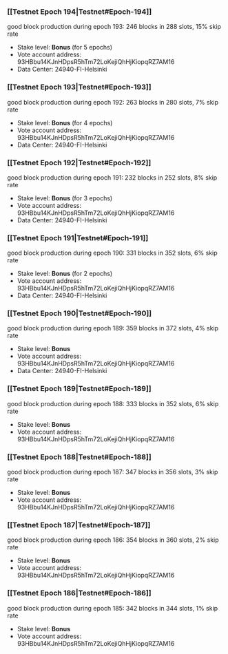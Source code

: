 ### [[Testnet Epoch 194|Testnet#Epoch-194]]
good block production during epoch 193: 246 blocks in 288 slots, 15% skip rate
* Stake level: **Bonus** (for 5 epochs)
* Vote account address: 93HBbu14KJnHDpsR5hTm72LoKejiQhHjKiopqRZ7AM16
* Data Center: 24940-FI-Helsinki
### [[Testnet Epoch 193|Testnet#Epoch-193]]
good block production during epoch 192: 263 blocks in 280 slots, 7% skip rate
* Stake level: **Bonus** (for 4 epochs)
* Vote account address: 93HBbu14KJnHDpsR5hTm72LoKejiQhHjKiopqRZ7AM16
* Data Center: 24940-FI-Helsinki
### [[Testnet Epoch 192|Testnet#Epoch-192]]
good block production during epoch 191: 232 blocks in 252 slots, 8% skip rate
* Stake level: **Bonus** (for 3 epochs)
* Vote account address: 93HBbu14KJnHDpsR5hTm72LoKejiQhHjKiopqRZ7AM16
* Data Center: 24940-FI-Helsinki
### [[Testnet Epoch 191|Testnet#Epoch-191]]
good block production during epoch 190: 331 blocks in 352 slots, 6% skip rate
* Stake level: **Bonus** (for 2 epochs)
* Vote account address: 93HBbu14KJnHDpsR5hTm72LoKejiQhHjKiopqRZ7AM16
* Data Center: 24940-FI-Helsinki
### [[Testnet Epoch 190|Testnet#Epoch-190]]
good block production during epoch 189: 359 blocks in 372 slots, 4% skip rate
* Stake level: **Bonus**
* Vote account address: 93HBbu14KJnHDpsR5hTm72LoKejiQhHjKiopqRZ7AM16
* Data Center: 24940-FI-Helsinki
### [[Testnet Epoch 189|Testnet#Epoch-189]]
good block production during epoch 188: 333 blocks in 352 slots, 6% skip rate
* Stake level: **Bonus**
* Vote account address: 93HBbu14KJnHDpsR5hTm72LoKejiQhHjKiopqRZ7AM16
### [[Testnet Epoch 188|Testnet#Epoch-188]]
good block production during epoch 187: 347 blocks in 356 slots, 3% skip rate
* Stake level: **Bonus**
* Vote account address: 93HBbu14KJnHDpsR5hTm72LoKejiQhHjKiopqRZ7AM16
### [[Testnet Epoch 187|Testnet#Epoch-187]]
good block production during epoch 186: 354 blocks in 360 slots, 2% skip rate
* Stake level: **Bonus**
* Vote account address: 93HBbu14KJnHDpsR5hTm72LoKejiQhHjKiopqRZ7AM16
### [[Testnet Epoch 186|Testnet#Epoch-186]]
good block production during epoch 185: 342 blocks in 344 slots, 1% skip rate
* Stake level: **Bonus**
* Vote account address: 93HBbu14KJnHDpsR5hTm72LoKejiQhHjKiopqRZ7AM16